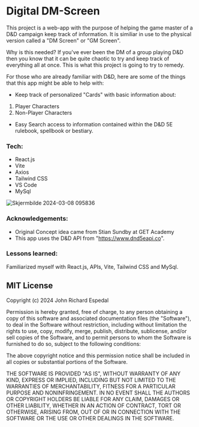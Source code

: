 # Digital DM-Screen

This project is a web-app with the purpose of helping the game master of a D&D campaign keep track of information.
It is similiar in use to the physical version called a "DM Screen" or "GM Screen".

Why is this needed?
If you've ever been the DM of a group playing D&D then you know that it can be quite chaotic to try and keep track of everything all at once.
This is what this project is going to try to remedy.

For those who are already familiar with D&D, here are some of the things that this app might be able to help with:
- Keep track of personalized "Cards" with basic information about:
1. Player Characters
2. Non-Player Characters
- Easy Search access to information contained within the D&D 5E rulebook, spellbook or bestiary.

### Tech:
- React.js
- Vite
- Axios
- Tailwind CSS
- VS Code
- MySql

![Skjermbilde 2024-03-08 095836](https://github.com/Johnricharde/dm-screen/assets/117681128/5d98ae4f-7905-4279-94b7-c471a18fc9cd)

### Acknowledgements:
- Original Concept idea came from Stian Sundby at GET Academy
- This app uses the D&D API from "https://www.dnd5eapi.co".
  
### Lessons learned:
Familiarized myself with React.js, APIs, Vite, Tailwind CSS and MySql.



## MIT License

Copyright (c) 2024 John Richard Espedal

Permission is hereby granted, free of charge, to any person obtaining a copy
of this software and associated documentation files (the "Software"), to deal
in the Software without restriction, including without limitation the rights
to use, copy, modify, merge, publish, distribute, sublicense, and/or sell
copies of the Software, and to permit persons to whom the Software is
furnished to do so, subject to the following conditions:

The above copyright notice and this permission notice shall be included in all
copies or substantial portions of the Software.

THE SOFTWARE IS PROVIDED "AS IS", WITHOUT WARRANTY OF ANY KIND, EXPRESS OR
IMPLIED, INCLUDING BUT NOT LIMITED TO THE WARRANTIES OF MERCHANTABILITY,
FITNESS FOR A PARTICULAR PURPOSE AND NONINFRINGEMENT. IN NO EVENT SHALL THE
AUTHORS OR COPYRIGHT HOLDERS BE LIABLE FOR ANY CLAIM, DAMAGES OR OTHER
LIABILITY, WHETHER IN AN ACTION OF CONTRACT, TORT OR OTHERWISE, ARISING FROM,
OUT OF OR IN CONNECTION WITH THE SOFTWARE OR THE USE OR OTHER DEALINGS IN THE
SOFTWARE.
